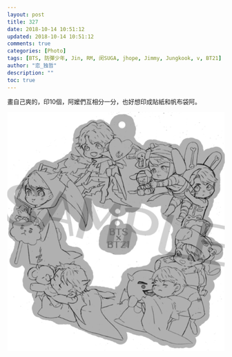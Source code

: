 ```yaml
---
layout: post
title: 327
date: 2018-10-14 10:51:12
updated: 2018-10-14 10:51:12
comments: true
categories: [Photo]
tags: [BTS, 防彈少年, Jin, RM, 闵SUGA, jhope, Jimmy, Jungkook, v, BT21]
author: "恋_独哲"
description: ""
toc: true
---
```


<p>畫自己爽的，印10個，阿嬤們互相分一分，也好想印成貼紙和帆布袋阿。<br /></p>

![](https://raw.githubusercontent.com/alicewish/maple50821/master/img_YW5MWVN1NEpoZFhUZVZpRzYwUWdrd01MT3JlV0wxZlcyQ2NuNlFEc2kzdzBOUnpPSmVDakJBPT0.jpg)